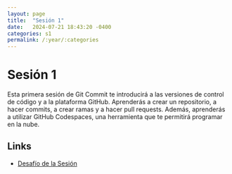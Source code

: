 ```yaml
---
layout: page
title:  "Sesión 1"
date:   2024-07-21 18:43:20 -0400
categories: s1
permalink: /:year/:categories
---
```


# Sesión 1
Esta primera sesión de Git Commit te introducirá a las versiones de control de código y a la plataforma GitHub. Aprenderás a crear un repositorio, a hacer commits, a crear ramas y a hacer pull requests. Además, aprenderás a utilizar GitHub Codespaces, una herramienta que te permitirá programar en la nube.

## Links
* [Desafío de la Sesión](/2024/s1/conservation)